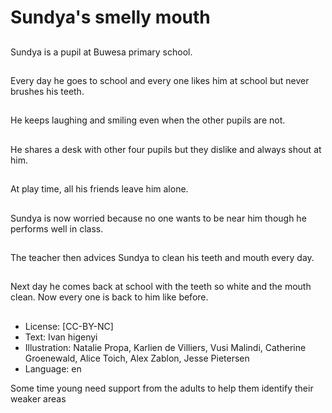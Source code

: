 # Sundya's smelly mouth

##
Sundya is a pupil at Buwesa
primary school.

##
Every day he goes to school and
every one likes him at school but
never brushes his teeth.

##
He keeps laughing and smiling even
when the other pupils are not.

##
He shares a desk with other four
pupils but they dislike and always
shout at him.

##
At play time, all his friends leave
him alone.

##
Sundya is now worried because no
one wants to be near him though he
performs well in class.

##
The teacher then advices Sundya to
clean his teeth and mouth every
day.

##
Next day he comes back at school
with the teeth so white and the
mouth clean.
Now every one is back to him like
before.

##
* License: [CC-BY-NC]
* Text: Ivan higenyi
* Illustration: Natalie Propa, Karlien de Villiers, Vusi Malindi, Catherine Groenewald, Alice Toich, Alex Zablon, Jesse Pietersen
* Language: en

Some time young need support from the adults to help them identify their weaker areas
